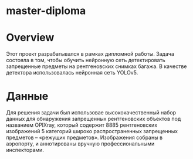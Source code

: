 # master-diploma

# Overview
Этот проект разрабатывался в рамках дипломной работы.
Задача состояла в том, чтобы обучить нейронную сеть детектировать запрещенные предметы на рентгеновских снимках багажа.
В качестве детектора использовалась нейронная сеть YOLOv5. 


# Данные
Для решения задачи был использовае высококачественный набор данных для обнаружения запрещенных рентгеновских объектов под названием OPIXray, который содержит 8885 рентгеновских изображений 5 категорий широко распространенных запрещенных предметов – «режущих предметов». Изображения собраны в аэропорту, и аннотированы вручную профессиональными инспекторами.
